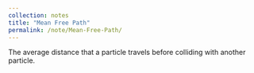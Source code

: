 ```yaml
---
collection: notes
title: "Mean Free Path"
permalink: /note/Mean-Free-Path/
---
```

The average distance that a particle travels before colliding with another particle.

